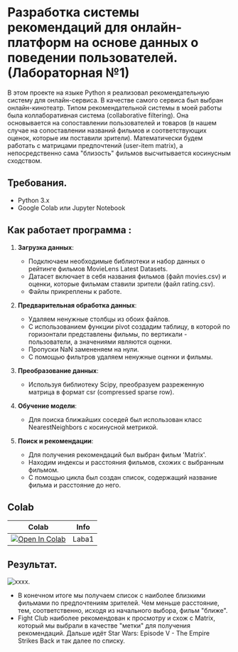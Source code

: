 # Разработка системы рекомендаций для онлайн-платформ на основе данных о поведении пользователей. (Лабораторная №1)
В этом проекте на языке Python я реализовал рекомендательную систему для онлайн-сервиса. В качестве самого сервиса был выбран онлайн-кинотеатр. Типом рекомендательной системы в моей работы была коллаборативная система (collaborative filtering). Она основывается на сопоставлении пользователей и товаров (в нашем случае на сопоставлении названий фильмов и соответствующих оценок, которые им поставили зрители). Математически будем работать с матрицами предпочтений (user-item matrix), а непосредственно сама "близость" фильмов высчитывается косинусным сходством.

## Требования.
- Python 3.x
- Google Colab или Jupyter Notebook

## Как работает программа :
1. **Загрузка данных**:
   * Подключаем необходимые библиотеки и набор данных о рейтинге фильмов MovieLens Latest Datasets.
   * Датасет включает в себя названия фильмов (файл movies.csv) и оценки, которые фильмам ставили зрители (файл rating.csv).
   * Файлы прикреплены к работе.

2. **Предварительная обработка данных**:
   * Удаляем ненужные столбцы из обоих файлов.
   * С использованием функции pivot создадим таблицу, в которой по горизонтали представлены фильмы, по вертикали - пользователи, а значениями являются оценки.
   * Пропуски NaN замененяем на нули.
   * С помощью фильтров удаляем ненужные оценки и фильмы.

3. **Преобразование данных**:
   * Используя библиотеку Scipy, преобразуем разреженную матрица в формат csr (compressed sparse row).

4. **Обучение модели**:
   * Для поиска ближайших соседей был использован класс NearestNeighbors с косинусной метрикой.

5. **Поиск и рекомендации**:
   * Для получения рекомендаций был выбран фильм 'Matrix'.
   * Находим индексы и расстояния фильмов, схожих с выбранным фильмом.
   * С помощью цикла был создан список, содержащий название фильма и расстояние до него.
  
## Colab
| Colab                                                                                                                                                                          | Info               |
| ------------------------------------------------------------------------------------------------------------------------------------------------------------------------------ | ------------------ |
| [![Open In Colab](https://colab.research.google.com/assets/colab-badge.svg)](https://colab.research.google.com/drive/1J-uZUAbhl_LOnGnmBKtmUa6sL5UtsxoW) | Laba1 |

## Результат.
   ![xxxx](https://sun9-1.userapi.com/impg/AilDVz-BS8dfwHLo6R8KhFHahQ5xyzRq2ZCEUA/c0lTbK-Ylt4.jpg?size=442x352&quality=96&sign=763446c626c1450c646b8aa4f8097ce2&type=album).
  * В конечном итоге мы получаем список с наиболее близкими фильмами по предпочтениям зрителей. Чем меньше расстояние, тем, соответственно, исходя из начального выбора, фильм "ближе".
  * Fight Club наиболее рекомендован к просмотру и схож с Matrix, который мы выбрали в качестве "метки" для получения рекомендаций. Дальше идёт Star Wars: Episode V - The Empire Strikes Back и так далее по списку.
  

